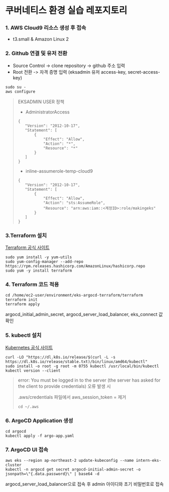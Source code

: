 # 쿠버네티스 환경 실습 레포지토리


### 1. AWS Cloud9 리소스 생성 후 접속
- t3.small & Amazon Linux 2

### 2. Github 연결 및 유저 전환
- Source Control -> clone repository -> github 주소 입력
- Root 전환 -> 자격 증명 입력 (eksadmin 유저 access-key, secret-access-key)
```
sudo su -
aws configure
```
> EKSADMIN USER 정책
> - AdministratorAccess
>```
>{
>    "Version": "2012-10-17",
>    "Statement": [
>        {
>            "Effect": "Allow",
>            "Action": "*",
>            "Resource": "*"
>        }
>    ]
>}
>```
> - inline-assumerole-temp-cloud9
>```
>{
>    "Version": "2012-10-17",
>    "Statement": [
>        {
>            "Effect": "Allow",
>            "Action": "sts:AssumeRole",
>            "Resource": "arn:aws:iam::<계정ID>:role/makingeks"
>        }
>    ]
>}
>```

### 3.Terraform 설치
[Terraform 공식 사이트](https://developer.hashicorp.com/terraform/tutorials/aws-get-started/install-cli
)
```
sudo yum install -y yum-utils
sudo yum-config-manager --add-repo https://rpm.releases.hashicorp.com/AmazonLinux/hashicorp.repo
sudo yum -y install terraform
```

### 4. Terraform 코드 적용
```
cd /home/ec2-user/environment/eks-argocd-terraform/terraform
terraform init
terraform apply
```
argocd_initial_admin_secret, argocd_server_load_balancer, eks_connect 값 확인


### 5. kubectl 설치
[Kubernetes 공식 사이트](https://kubernetes.io/ko/docs/tasks/tools/install-kubectl-linux/)
```
curl -LO "https://dl.k8s.io/release/$(curl -L -s https://dl.k8s.io/release/stable.txt)/bin/linux/amd64/kubectl"
sudo install -o root -g root -m 0755 kubectl /usr/local/bin/kubectl
kubectl version --client
```
> error: You must be logged in to the server (the server has asked for the client to provide credentials) 오류 발생 시 
>
> .aws/credentials 파일에서 aws_session_token = 제거
>
> ``` cd ~/.aws ```


### 6. ArgoCD Application 생성

```
cd argocd
kubectl apply -f argo-app.yaml
```

### 7. ArgoCD UI 접속
```
aws eks --region ap-northeast-2 update-kubeconfig --name intern-eks-cluster
kubectl -n argocd get secret argocd-initial-admin-secret -o jsonpath=\"{.data.password}\" | base64 -d
```
argocd_server_load_balancer으로 접속 후 admin 아이디와 초기 비밀번호로 접속



